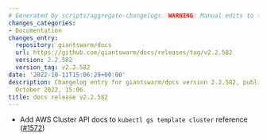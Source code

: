 ```yaml
---
# Generated by scripts/aggregate-changelogs. WARNING: Manual edits to this files will be overwritten.
changes_categories:
- Documentation
changes_entry:
  repository: giantswarm/docs
  url: https://github.com/giantswarm/docs/releases/tag/v2.2.582
  version: 2.2.582
  version_tag: v2.2.582
date: '2022-10-11T15:06:29+00:00'
description: Changelog entry for giantswarm/docs version 2.2.582, published on 11
  October 2022, 15:06.
title: docs release v2.2.582
---
```


- Add AWS Cluster API docs to `kubectl gs template cluster` reference ([#1572](https://github.com/giantswarm/docs/pull/1572))
